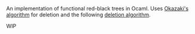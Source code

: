 An implementation of functional red-black trees in Ocaml. Uses
[Okazaki's algorithm](https://cs3110.github.io/textbook/chapters/ds/rb.html) for deletion
and the following [deletion algorithm](https://matt.might.net/articles/red-black-delete/).

WIP
